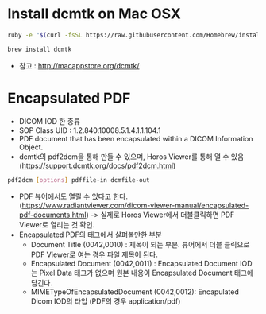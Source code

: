 # Install dcmtk on Mac OSX
```bash
ruby -e "$(curl -fsSL https://raw.githubusercontent.com/Homebrew/install/master/install)" < /dev/null 2> /dev/null

brew install dcmtk
```
- 참고 : http://macappstore.org/dcmtk/


# Encapsulated PDF 
- DICOM IOD 한 종류
- SOP Class UID : 1.2.840.10008.5.1.4.1.1.104.1
- PDF document that has been encapsulated within a DICOM Information Object.
- dcmtk의 pdf2dcm을 통해 만들 수 있으며, Horos Viewer를 통해 열 수 있음 (https://support.dcmtk.org/docs/pdf2dcm.html)
```bash
pdf2dcm [options] pdffile-in dcmfile-out
```
- PDF 뷰어에서도 열릴 수 있다고 한다. (https://www.radiantviewer.com/dicom-viewer-manual/encapsulated-pdf-documents.html) -> 실제로 Horos Viewer에서 더블클릭하면 PDF Viewer로 열리는 것 확인. 
- Encapsulated PDF의 태그에서 살펴볼만한 부분 
  - Document Title (0042,0010) : 제목이 되는 부분. 뷰어에서 더블 클릭으로 PDF Viewer로 여는 경우 파일 제목이 된다. 
  - Encapsulated Document (0042,0011) : Encapsulated Document IOD는 Pixel Data 태그가 없으며 원본 내용이 Encapsulated Document 태그에 담긴다. 
  - MIMETypeOfEncapsulatedDocument (0042,0012): Encapulated Dicom IOD의 타입 (PDF의 경우 application/pdf)

